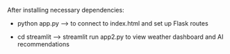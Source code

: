 After installing necessary dependencies:
- python app.py --> to connect to index.html and set up Flask routes

- cd streamlit --> streamlit run app2.py to view weather dashboard and AI recommendations
